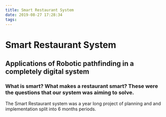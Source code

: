 ```yaml
---
title: Smart Restaurant System
date: 2019-08-27 17:28:34
tags:
---
```

# Smart Restaurant System
## Applications of Robotic pathfinding in a completely digital system
### What is smart? What makes a restaurant smart? These were the questions that our system was aiming to solve. 

The Smart Restaurant system was a year long project of planning and and implementation split into 6 months periods.
